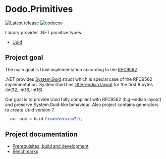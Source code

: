 # Dodo.Primitives

[![Latest release](https://img.shields.io/badge/nuget-4.1.0-blue?&kill_cache=1)](https://www.nuget.org/packages/Dodo.Primitives/4.0.2)
[![codecov](https://codecov.io/gh/dodobrands/primitives/graph/badge.svg?token=7ILQPREIVA)](https://codecov.io/gh/dodobrands/primitives)

Library provides .NET primitive types:

- [Uuid](./src/Dodo.Primitives/Uuid.cs)

## Project goal

The main goal is Uuid implementation according to the [RFC9562](https://www.rfc-editor.org/rfc/rfc9562.html).

.NET provides [System.Guid](https://docs.microsoft.com/en-us/dotnet/api/system.guid) struct which is special case of the RFC9562 implementation. System.Guid has [little-endian layout](https://github.com/dotnet/runtime/blob/v9.0.0/src/libraries/System.Private.CoreLib/src/System/Guid.cs#L44-L46) for the first 8 bytes (int32, int16, int16).

Our goal is to provide Uuid fully compliant with RFC9562 (big-endian layout) and preserve System.Guid-like behaviour.
Also project contains generators to create Uuid version 7.

  ```csharp
    var uuid = Uuid.CreateVersion7();
  ```

## Project documentation

- [Prerequisites, build and development](https://github.com/dodobrands/primitives/wiki/Prerequisites,-build-and-development)
- [Benchmarks](https://github.com/dodobrands/primitives/wiki/Benchmarks)
